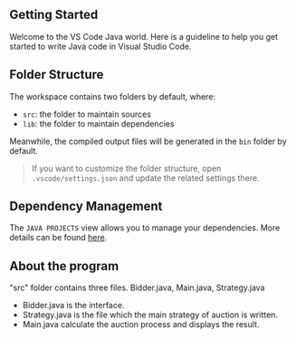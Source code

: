 ## Getting Started

Welcome to the VS Code Java world. Here is a guideline to help you get started to write Java code in Visual Studio Code.

## Folder Structure

The workspace contains two folders by default, where:

- `src`: the folder to maintain sources
- `lib`: the folder to maintain dependencies

Meanwhile, the compiled output files will be generated in the `bin` folder by default.

> If you want to customize the folder structure, open `.vscode/settings.json` and update the related settings there.

## Dependency Management

The `JAVA PROJECTS` view allows you to manage your dependencies. More details can be found [here](https://github.com/microsoft/vscode-java-dependency#manage-dependencies).

## About the program
"src" folder contains three files.
Bidder.java, Main.java, Strategy.java
 - Bidder.java is the interface.
 - Strategy.java is the file which the main strategy of auction is written.
 - Main.java calculate the auction process and displays the result.

